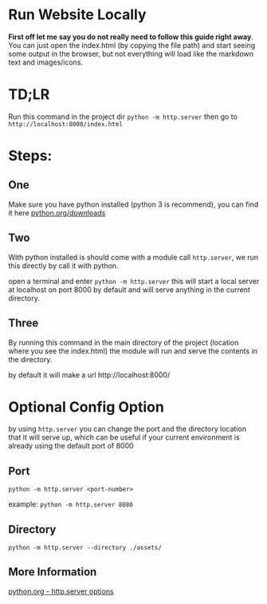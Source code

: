 
# Run Website Locally
**First off let me say you do not really need to follow this guide right away**. You can just open the index.html (by copying the file path) and start seeing some output in the browser, but not everything will load like the markdown text and images/icons.

# TD;LR
Run this command in the project dir `python -m http.server` then go to `http://localhost:8000/index.html` 

# Steps: 

## One

Make sure you have python installed (python 3 is recommend), you can find it here
[python.org/downloads](https://www.python.org/downloads/) 

## Two 

With python installed is should come with a module call `http.server`, we run this directly by call it with python.

open a terminal and enter `python -m http.server` 
this will start a local server at localhost on port 8000 by default and will serve anything in the current directory.

## Three

By running this command in the main directory of the project (location where you see the index.html) the module will run and serve the contents in the directory. 

by default it will make a url http://localhost:8000/

# Optional Config Option 

by using `http.server` you can change the port and the directory location that it will serve up, which
can be useful if your current environment is already using the default port of 8000

## Port

`python -m http.server <port-number>`

example:
`python -m http.server 8080`


## Directory 

`python -m http.server --directory ./assets/`


## More Information 
[python.org - http.server options](https://docs.python.org/3/library/http.server.html#command-line-interface)
